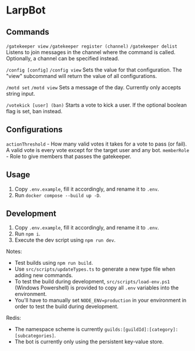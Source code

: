 # LarpBot
## Commands
`/gatekeeper view` `/gatekeeper register (channel)` `/gatekeeper delist`
Listens to join messages in the channel where the command is called.
Optionally, a channel can be specified instead.

`/config [config]` `/config view`
Sets the value for that configuration.
The "view" subcommand will return the value of all configurations.

`/motd set` `/motd view`
Sets a message of the day. Currently only accepts string input.

`/votekick [user] (ban)`
Starts a vote to kick a user. If the optional boolean flag is set, ban instead.

## Configurations
`actionThreshold` - How many valid votes it takes for a vote to pass (or fail). A valid vote is every vote except for the target user and any bot.
`memberRole` - Role to give members that passes the gatekeeper.

## Usage
1. Copy `.env.example`, fill it accordingly, and rename it to `.env`.
2. Run `docker compose --build up -D`.

## Development
1. Copy `.env.example`, fill it accordingly, and rename it to `.env`.
2. Run `npm i`.
3. Execute the dev script using `npm run dev`.

Notes:
- Test builds using `npm run build`.
- Use `src/scripts/updateTypes.ts` to generate a new type file when adding new commands.
- To test the build during development, `src/scripts/load-env.ps1` (Windows Powershell) is provided to copy all `.env` variables into the environment.
- You'll have to manually set `NODE_ENV=production` in your environment in order to test the build during development.

Redis:
- The namespace scheme is currently `guilds:[guildId]:[category]:[subcategories]`.
- The bot is currently only using the persistent key-value store.

